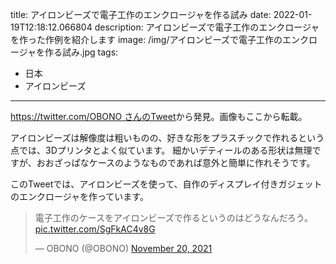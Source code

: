 title: アイロンビーズで電子工作のエンクロージャを作る試み
date: 2022-01-19T12:18:12.066804
description: アイロンビーズで電子工作のエンクロージャを作った作例を紹介します
image: /img/アイロンビーズで電子工作のエンクロージャを作る試み.jpg
tags:
  - 日本
  - アイロンビーズ
---
[https://twitter.com/OBONO さんのTweet](https://twitter.com/OBONO/status/1461970236777762823)から発見。画像もここから転載。

アイロンビーズは解像度は粗いものの、好きな形をプラスチックで作れるという点では、3Dプリンタとよく似ています。
細かいデティールのある形状は無理ですが、おおざっぱなケースのようなものであれば意外と簡単に作れそうです。

このTweetでは、アイロンビーズを使って、自作のディスプレイ付きガジェットのエンクロージャを作っています。

<blockquote class="twitter-tweet"><p lang="ja" dir="ltr">電子工作のケースをアイロンビーズで作るというのはどうなんだろう。 <a href="https://t.co/SgFkAC4v8G">pic.twitter.com/SgFkAC4v8G</a></p>&mdash; OBONO (@OBONO) <a href="https://twitter.com/OBONO/status/1461970236777762823?ref_src=twsrc%5Etfw">November 20, 2021</a></blockquote> <script async src="https://platform.twitter.com/widgets.js" charset="utf-8"></script>
